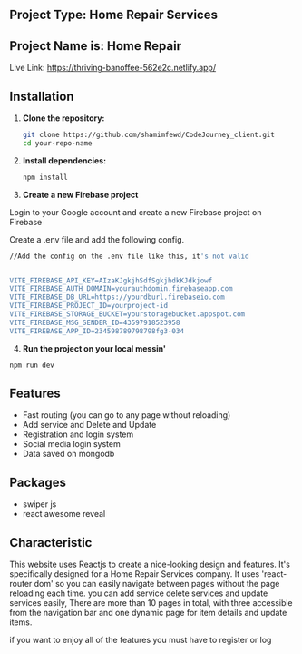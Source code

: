
## Project Type: Home Repair Services

## Project Name is: Home Repair

Live Link: https://thriving-banoffee-562e2c.netlify.app/


## Installation


1. **Clone the repository:**

    ```bash
   git clone https://github.com/shamimfewd/CodeJourney_client.git
    cd your-repo-name
    ```


2. **Install dependencies:**

    ```bash
    npm install
    ```
3. **Create a new Firebase project**

Login to your Google account and create a new Firebase project on Firebase

Create a .env file and add the following config.

```bash
//Add the config on the .env file like this, it's not valid


VITE_FIREBASE_API_KEY=AIzaKJgkjhSdfSgkjhdkKJdkjowf
VITE_FIREBASE_AUTH_DOMAIN=yourauthdomin.firebaseapp.com
VITE_FIREBASE_DB_URL=https://yourdburl.firebaseio.com
VITE_FIREBASE_PROJECT_ID=yourproject-id
VITE_FIREBASE_STORAGE_BUCKET=yourstoragebucket.appspot.com
VITE_FIREBASE_MSG_SENDER_ID=43597918523958
VITE_FIREBASE_APP_ID=234598789798798fg3-034

```

4. **Run the project on your local messin'**

```bash
npm run dev
```


## Features 

- Fast routing (you can go to any page without reloading)
- Add service and Delete and Update
- Registration and login system
- Social media login system
- Data saved on mongodb

## Packages

- swiper js
- react awesome reveal



## Characteristic 

This website uses Reactjs to create a nice-looking design and features. It's specifically designed for a Home Repair Services company. It uses 'react-router dom' so you can easily navigate between pages without the page reloading each time. you can add service delete services and update services easily, There are more than 10 pages in total, with three accessible from the navigation bar and one dynamic page for item details and update items.


if you want to enjoy all of the features you must have to register or log 


